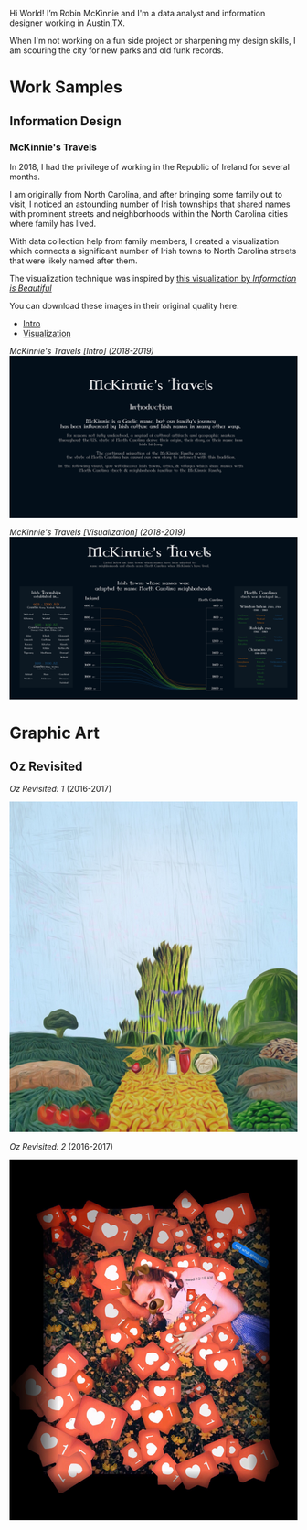 
Hi World!
I’m Robin McKinnie and I'm a data analyst and information designer working in Austin,TX. 

When I'm not working on a fun side project or sharpening my design skills,
I am scouring the city for new parks and old funk records.


# Work Samples

## Information Design

### McKinnie's Travels

In 2018, I had the privilege of working in the Republic of Ireland for several months.

I am originally from North Carolina, and after bringing some family out to visit, I noticed an astounding number of Irish townships that shared names with prominent streets and neighborhoods within the North Carolina cities where family has lived. 

With data collection help from family members, I created a visualization which connects a significant number of Irish towns to North Carolina streets that were likely named after them. 

The visualization technique was inspired by [this visualization by _Information is Beautiful_](https://informationisbeautiful.net/visualizations/what-islamic-golden-age-thinkers-discovered-long-before-the-west/)

You can download these images in their original quality here:
- [Intro](https://raw.githubusercontent.com/rbmckinnie/Robin-McKinnie/master/Information_Design/Travels/%20Travels_Portfolio_Submission_1.png.001.png)
- [Visualization](https://raw.githubusercontent.com/rbmckinnie/Robin-McKinnie/master/Information_Design/Travels/%20Travels_Portfolio_Submission_2.png.001.png)

_McKinnie's Travels [Intro] (2018-2019)_
![Image](Travels_Portfolio_Submission_1.jpeg)

_McKinnie's Travels [Visualization] (2018-2019)_
![Image](Travels_Portfolio_Submission_2.jpeg)

# Graphic Art

## Oz Revisited
_Oz Revisited: 1_ (2016-2017)

![Image](1481588804074.jpeg)

_Oz Revisited: 2_ (2016-2017)

![Image](IMG_4772.JPG)
